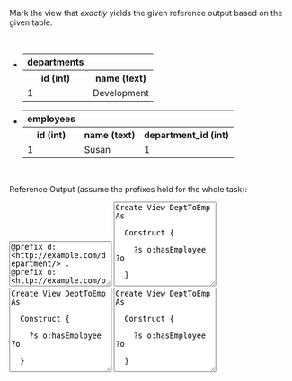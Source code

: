 Mark the view that <i>exactly</i> yields the given reference output based on the given table.

<br style="clear: both;" />

<div class="navcontainer">
<ul class="navlist">
<li>


<table class="dbtable">
  <tr><th>departments</th></tr>
  <tr><th>id (int)</th><th>name (text)</th></tr>
  <tr><td>1</td><td>Development</td></tr>
</table>

</li>
<li>

<table class="dbtable">
  <tr><th>employees</th></tr>
  <tr><th>id (int)</th><th>name (text)</th><th>department_id (int)</th></tr>
  <tr><td>1</td><td>Susan</td><td>1</td></tr>
</table>

</li>
</ul>
</div>

<br style="clear: both;" />


Reference Output (assume the prefixes hold for the whole task):
<textarea style="height: 80px" ui-codemirror="editorOptions.ttl" readonly>
@prefix d: &lt;http://example.com/department/&gt; .
@prefix o: &lt;http://example.com/ontology/&gt; .
@prefix e: &lt;http://example.com/employee/&gt; .

d:Development o:hasEmployee e:Susan .
</textarea>


<textarea style="height: 150px" ui-codemirror="editorOptions.sml" readonly>
Create View DeptToEmp As&#13;&#10;
  Construct {&#13;&#10;
    ?s o:hasEmployee ?o&#13;&#10;
  }&#13;&#10;
  With&#13;&#10;
    ?s = uri(d:, ?deptname)&#13;&#10;
    ?o = uri(e:, ?empname)&#13;&#10;
  From&#13;&#10;
    [[SELECT d.name AS deptname, e.name AS empname FROM departments d JOIN employees e ON (e.department_id = d.id)]]&#13;&#10;
</textarea>

<textarea style="height: 150px" ui-codemirror="editorOptions.sml" readonly>
Create View DeptToEmp As&#13;&#10;
  Construct {&#13;&#10;
    ?s o:hasEmployee ?o&#13;&#10;
  }&#13;&#10;
  With&#13;&#10;
    ?s = uri(d:, ?department_id)&#13;&#10;
    ?o = uri(e:, ?id)&#13;&#10;
  From&#13;&#10;
    employees
</textarea>

<textarea style="height: 150px" ui-codemirror="editorOptions.sml" readonly>
Create View DeptToEmp As&#13;&#10;
  Construct {&#13;&#10;
    ?s o:hasEmployee ?o&#13;&#10;
  }&#13;&#10;
  With&#13;&#10;
    ?s = uri(d:, ?name)&#13;&#10;
    ?o = uri(e:, ?id)&#13;&#10;
  From&#13;&#10;
    departments
</textarea>



